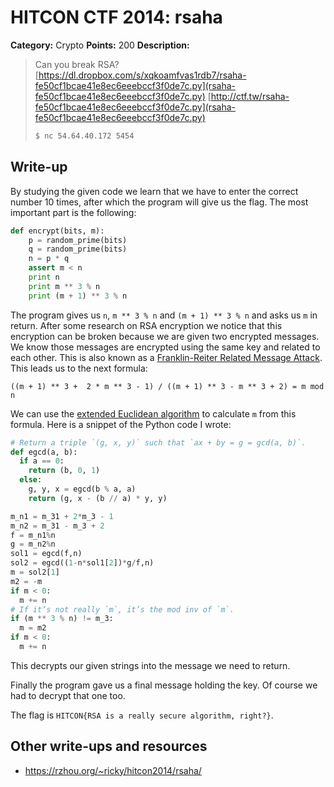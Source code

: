 # HITCON CTF 2014: rsaha

**Category:** Crypto
**Points:** 200
**Description:**

> Can you break RSA?
> [https://dl.dropbox.com/s/xqkoamfvas1rdb7/rsaha-fe50cf1bcae41e8ec6eeebccf3f0de7c.py](rsaha-fe50cf1bcae41e8ec6eeebccf3f0de7c.py)
> [http://ctf.tw/rsaha-fe50cf1bcae41e8ec6eeebccf3f0de7c.py](rsaha-fe50cf1bcae41e8ec6eeebccf3f0de7c.py)
>
> ```bash
> $ nc 54.64.40.172 5454
> ```

## Write-up

By studying the given code we learn that we have to enter the correct number 10 times, after which the program will give us the flag. The most important part is the following:

```py
def encrypt(bits, m):
    p = random_prime(bits)
    q = random_prime(bits)
    n = p * q
    assert m < n
    print n
    print m ** 3 % n
    print (m + 1) ** 3 % n
```

The program gives us `n`, `m ** 3 % n` and `(m + 1) ** 3 % n` and asks us `m` in return. After some research on RSA encryption we notice that this encryption can be broken because we are given two encrypted messages. We know those messages are encrypted using the same key and related to each other. This is also known as a [Franklin-Reiter Related Message Attack](http://en.wikipedia.org/wiki/Coppersmith%27s_Attack#Franklin-Reiter_Related_Message_Attack). This leads us to the next formula:

```
((m + 1) ** 3 +  2 * m ** 3 - 1) / ((m + 1) ** 3 - m ** 3 + 2) = m mod n
```

We can use the [extended Euclidean algorithm](http://en.wikipedia.org/wiki/Extended_Euclidean_algorithm) to calculate `m` from this formula. Here is a snippet of the Python code I wrote:

```py
# Return a triple `(g, x, y)` such that `ax + by = g = gcd(a, b)`.
def egcd(a, b):
  if a == 0:
    return (b, 0, 1)
  else:
    g, y, x = egcd(b % a, a)
    return (g, x - (b // a) * y, y)

m_n1 = m_31 + 2*m_3 - 1
m_n2 = m_31 - m_3 + 2
f = m_n1%n
g = m_n2%n
sol1 = egcd(f,n)
sol2 = egcd((1-n*sol1[2])*g/f,n)
m = sol2[1]
m2 = -m
if m < 0:
  m += n
# If it’s not really `m`, it’s the mod inv of `m`.
if (m ** 3 % n) != m_3:
  m = m2
if m < 0:
  m += n
```

This decrypts our given strings into the message we need to return.

Finally the program gave us a final message holding the key. Of course we had to decrypt that one too.

The flag is `HITCON{RSA is a really secure algorithm, right?}`.

## Other write-ups and resources

* <https://rzhou.org/~ricky/hitcon2014/rsaha/>
